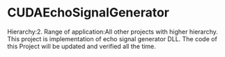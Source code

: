 # CUDAEchoSignalGenerator

Hierarchy:2. Range of application:All other projects with higher hierarchy. This project is implementation of echo signal generator DLL. The code of this Project will be updated and verified all the time.